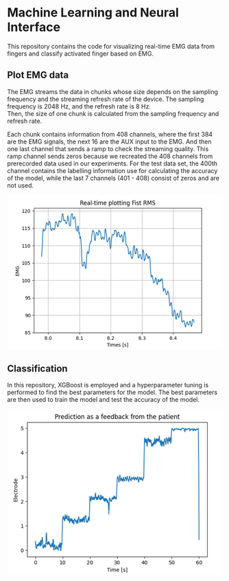 # Machine Learning and Neural Interface

This repository contains the code for visualizing real-time EMG data from fingers and classify activated finger based on
EMG.

## Plot EMG data

The EMG streams the data in chunks whose size depends on the sampling frequency and the
streaming refresh rate of the device. The sampling frequency is 2048 Hz, and the refresh rate is 8 Hz.  
Then, the size of one chunk is calculated from the sampling frequency and refresh rate.

Each chunk contains information from 408 channels, where the first 384 are the EMG signals, the next 16 are the AUX
input to the EMG.
And then one last channel that sends a ramp to check the streaming quality. This ramp channel sends zeros because we
recreated the 408 channels from prerecorded data used in our experiments. For the test data set, the 400th channel
contains the labelling information use for calculating the accuracy of the model, while the last 7 channels (401 - 408)
consist of zeros and are not used.

![img.png](img.png)

## Classification

In this repository, XGBoost is employed and a hyperparameter tuning is performed to find the best parameters for the
model. The best parameters are then used to train the model and test the accuracy of the model. 

![img_1.png](img_1.png)